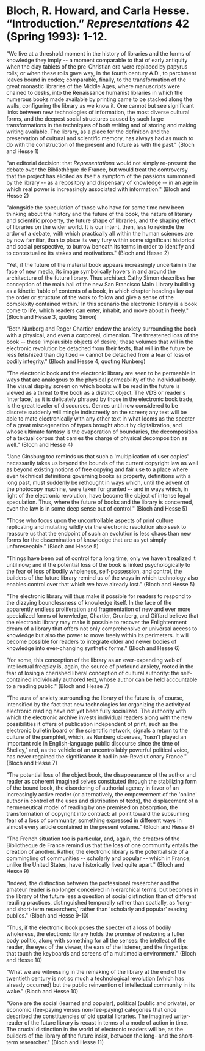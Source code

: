 # Bloch, R. Howard, and Carla Hesse. “Introduction.” *Representations* 42 (Spring 1993): 1-12.


"We live at a threshold moment in the history of libraries and the forms of knowledge they imply -- a moment comparable to that of early antiquity when the clay tablets of the pre-Christian era were replaced by papyrus rolls; or when these rolls gave way, in the fourth century A.D., to parchment leaves bound in codex; comparable, finally, to the transformation of the great monastic libraries of the Middle Ages, where manuscripts were chained to desks, into the Renaissance humanist libraries in which the numerous books made available by printing came to be stacked along the walls, configuring the library as we know it. One cannot but see significant links between new technologies of information, the most diverse cultural forms, and the deepest social structures caused by such large transformations in the techniques of both writing and of storing and making writing available. The library, as a place for the definition and the preservation of cultural and scientific memory, has always had as much to do with the construction of the present and future as with the past." (Bloch and Hesse 1)

"an editorial decision: that _Representations_ would not simply re-present the debate over the Bibliothèque de France, but would treat the controversy that the project has elicited as itself a symptom of the passions summoned by the library -- as a repository and dispensary of knowledge -- in an age in which real power is increasingly associated with information." (Bloch and Hesse 2)

"alongside the speculation of those who have for some time now been thinking about the history and the future of the book, the nature of literary and scientific property, the future shape of libraries, and the shaping effect of libraries on the wider world. It is our intent, then, less to rekindle the ardor of a debate, with which practically all within the human sciences are by now familiar, than to place its very fury within some significant historical and social perspective, to burrow beneath its terms in order to identify and to contextualize its stakes and motivations." (Bloch and Hesse 2)

"Yet, if the future of the material book appears increasingly uncertain in the face of new media, its image symbolically hovers in and around the architecture of the future library. Thus architect Cathy Simon describes her conception of the main hall of the new San Francisco Main Library building as a kinetic 'table of contents of a book, in which chapter headings lay out the order or structure of the work to follow and give a sense of the complexity contained within.' In this scenario the electronic library is a book come to life, which readers can enter, inhabit, and move about in freely." (Bloch and Hesse 3, quoting Simon)

"Both Nunberg and Roger Chartier endow the anxiety surrounding the book with a physical, and even a corporeal, dimension. The threatened loss of the book -- these 'implausible objects of desire,' these volumes that will in the electronic revolution be detached from their texts, that will in the future be less fetishized than digitized -- cannot be detached from a fear of loss of bodily integrity." (Bloch and Hesse 4, quoting Nunberg)

"The electronic book and the electronic library are seen to be permeable in ways that are analogous to the physical permeability of the individual body. The visual display screen on which books will be read in the future is viewed as a threat to the book as a distinct object. The VDS or reader's 'interface,' as it is delicately phrased by those in the electronic book trade, is the great leveler of discourses. Genres until now considered to be discrete suddenly will mingle indiscreetly on the screen; any text will be able to mate electronically with any other text in what looms as the specter of a great miscegenation of types brought about by digitalization, and whose ultimate fantasy is the evaporation of boundaries, the decomposition of a textual corpus that carries the charge of physical decomposition as well." (Bloch and Hesse 4)

"Jane Ginsburg too reminds us that such a 'multiplication of user copies' necessarily takes us beyond the bounds of the current copyright law as well as beyond existing notions of free copying and fair use to a place where even technical definitions governing books as property, definitions with a long past, must suddenly be rethought in ways which, until the advent of the photocopy machine, were taken for granted -- and in ways which, in light of the electronic revolution, have become the object of intense legal speculation. Thus, where the future of books and the library is concerned, even the law is in some deep sense out of control." (Bloch and Hesse 5)

"Those who focus upon the uncontrollable aspects of print culture replicating and mutating wildly via the electronic revolution also seek to reassure us that the endpoint of such an evolution is less chaos than new forms for the dissemination of knowledge that are as yet simply unforeseeable." (Bloch and Hesse 5)

"Things have been out of control for a long time, only we haven't realized it until now; and if the potential loss of the book is linked psychologically to the fear of loss of bodily wholeness, self-possession, and control, the builders of the future library remind us of the ways in which technology also enables control over that which we have already lost." (Bloch and Hesse 5)

"The electronic library will thus make it possible for readers to respond to the dizzying boundlessness of knowledge itself. In the face of the apparently endless proliferation and fragmentation of new and ever more specialized forms of knowledge, Chartier, Grunberg, and Giffard believe that the electronic library may make it possible to recover the Enlightenment dream of a library that offers not only comprehensive or universal access to knowledge but also the power to move freely within its perimeters. It will become possible for readers to integrate older and newer bodies of knowledge into ever-changing synthetic forms." (Bloch and Hesse 6)

"for some, this conception of the library as an ever-expanding web of intellectual freeplay is, again, the source of profound anxiety, rooted in the fear of losing a cherished liberal conception of cultural authority: the self-contained individually authored text, whose author can be held accountable to a reading public." (Bloch and Hesse 7)

"The aura of anxiety surrounding the library of the future is, of course, intensified by the fact that new technologies for organizing the activity of electronic reading have not yet been fully socialized. The authority with which the electronic archive invests individual readers along with the new possibilities it offers of publication independent of print, such as the electronic bulletin board or the scientific network, signals a return to the culture of the pamphlet, which, as Nunberg observes, 'hasn't played an important role in English-language public discourse since the time of Shelley,' and, as the vehicle of an uncontrollably powerful political voice, has never regained the significance it had in pre-Revolutionary France." (Bloch and Hesse 7)

"The potential loss of the object book, the disappearance of the author and reader as coherent imagined selves constituted through the stabilizing form of the bound book, the disordering of authorial agency in favor of an increasingly active reader (or alternatively, the empowerment of the 'online' author in control of the uses and distribution of texts), the displacement of a hermeneutical model of reading by one premised on absorption, the transformation of copyright into contract: all point toward the subsuming fear of a loss of community, something expressed in different ways in almost every article contained in the present volume." (Bloch and Hesse 8)

"The French situation too is particular, and, again, the creators of the Bibliotheque de France remind us that the loss of one community entails the creation of another. Rather, the electronic library is the potential site of a commingling of communities -- scholarly and popular -- which in France, unlike the United States, have historically lived quite apart." (Bloch and Hesse 9)

"Indeed, the distinction between the professional researcher and the amateur reader is no longer conceived in hierarchical terms, but becomes in the library of the future less a question of social distinction than of different reading practices, distinguished temporally rather than spatially, as 'long- and short-term researchers,' rather than 'scholarly and popular' reading publics." (Bloch and Hesse 9-10)

"Thus, if the electronic book poses the specter of a loss of bodily wholeness, the electronic library holds the promise of restoring a fuller body politic, along with something for all the senses: the intellect of the reader, the eyes of the viewer, the ears of the listener, and the fingertips that touch the keyboards and screens of a multimedia environment." (Bloch and Hesse 10)

"What we are witnessing in the remaking of the library at the end of the twentieth century is not so much a technological revolution (which has already occurred) but the public reinvention of intellectual community in its wake." (Bloch and Hesse 10)

"Gone are the social (learned and popular), political (public and private), or economic (fee-paying versus non-fee-paying) categories that once described the constituencies of old spatial libraries. The imagined writer-reader of the future library is recast in terms of a mode of action in time. The crucial distinction in the world of electronic readers will be, as the builders of the library of the future insist, between the long- and the short-term researcher." (Bloch and Hesse 11)
